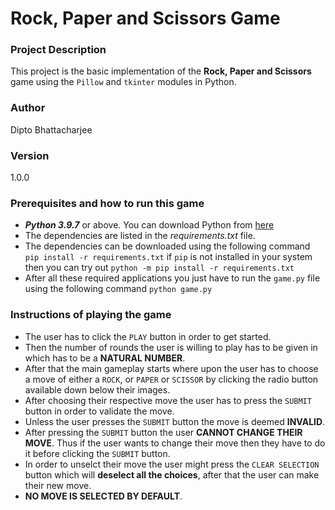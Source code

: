 # Rock, Paper and Scissors Game

### Project Description

This project is the basic implementation of the __Rock, Paper and Scissors__ game using the `Pillow` and `tkinter` modules in Python.

### Author

Dipto Bhattacharjee

### Version

1.0.0

### Prerequisites and how to run this game

- ***Python 3.9.7*** or above. You can download Python from [here](https://www.python.org/)
- The dependencies are listed in the _requirements.txt_ file.
- The dependencies can be downloaded using the following command `pip install -r requirements.txt` if `pip` is not installed in your system then you can try out `python -m pip install -r requirements.txt`
- After all these required applications you just have to run the `game.py` file using the following command `python game.py`

### Instructions of playing the game

- The user has to click the `PLAY` button in order to get started.
- Then the number of rounds the user is willing to play has to be given in which has to be a **NATURAL NUMBER**.
- After that the main gameplay starts where upon the user has to choose a move of either a `ROCK`, or `PAPER` or `SCISSOR` by clicking the radio button available down below their images.
- After choosing their respective move the user has to press the `SUBMIT` button in order to validate the move.
- Unless the user presses the `SUBMIT` button the move is deemed **INVALID**.
- After pressing the `SUBMIT` button the user **CANNOT CHANGE THEIR MOVE**. Thus if the user wants to change their move then they have to do it before clicking the `SUBMIT` button.
- In order to unselct their move the user might press the `CLEAR SELECTION` button which will **deselect all the choices**, after that the user can make their new move.
- **NO MOVE IS SELECTED BY DEFAULT**.
